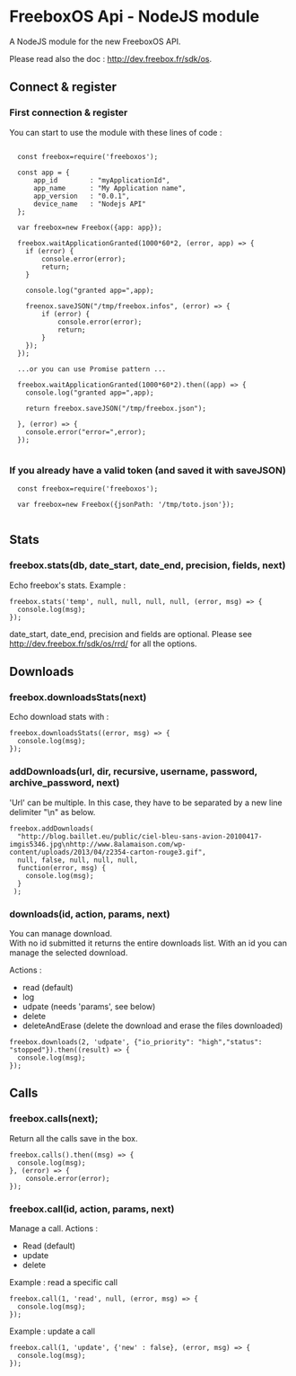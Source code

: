 FreeboxOS Api - NodeJS module
===============

A NodeJS module for the new FreeboxOS API.

Please read also the doc : http://dev.freebox.fr/sdk/os.


Connect & register
-------------------

### First connection & register
You can start to use the module with these lines of code :

```

  const freebox=require('freeboxos');

  const app = {
      app_id        : "myApplicationId", 
      app_name      : "My Application name",
      app_version   : "0.0.1",
      device_name   : "Nodejs API"
  };

  var freebox=new Freebox({app: app});

  freebox.waitApplicationGranted(1000*60*2, (error, app) => {
    if (error) {
    	console.error(error);
    	return;
    }

    console.log("granted app=",app);    
    
    freenox.saveJSON("/tmp/freebox.infos", (error) => {
    	if (error) {
    		console.error(error);
    		return;
		}
    });
  });
  
  ...or you can use Promise pattern ...
  
  freebox.waitApplicationGranted(1000*60*2).then((app) => {
    console.log("granted app=",app);
    
    return freebox.saveJSON("/tmp/freebox.json");
    
  }, (error) => {
    console.error("error=",error);
  });
  
```

### If you already have a valid token (and saved it with saveJSON)

```
  const freebox=require('freeboxos');

  var freebox=new Freebox({jsonPath: '/tmp/toto.json'});
  
```

Stats
-------
### freebox.stats(db, date_start, date_end, precision, fields, next)
Echo freebox's stats. Example :
```
freebox.stats('temp', null, null, null, null, (error, msg) => {
  console.log(msg);
});
```
date_start, date_end, precision and fields are optional.
Please see http://dev.freebox.fr/sdk/os/rrd/ for all the options.

Downloads
--------- 

### freebox.downloadsStats(next)
Echo download stats with :
```
freebox.downloadsStats((error, msg) => {
  console.log(msg);
});
```

### addDownloads(url, dir, recursive, username, password, archive_password, next)

'Url' can be multiple. In this case, they have to be separated by a new line delimiter "\n" as below.
```
freebox.addDownloads(
  "http://blog.baillet.eu/public/ciel-bleu-sans-avion-20100417-imgis5346.jpg\nhttp://www.8alamaison.com/wp-content/uploads/2013/04/z2354-carton-rouge3.gif",
  null, false, null, null, null,
  function(error, msg) {
    console.log(msg);
  }
 );
```

### downloads(id, action, params, next)
You can manage download.   
With no id submitted it returns the entire downloads list.
With an id you can manage the selected download.

Actions :
- read (default)
- log
- udpate (needs 'params', see below)
- delete
- deleteAndErase (delete the download and erase the files downloaded)   

```
freebox.downloads(2, 'udpate', {"io_priority": "high","status": "stopped"}).then((result) => {
  console.log(msg);
});
```

Calls
-----
### freebox.calls(next);
Return all the calls save in the box.
```
freebox.calls().then((msg) => {
  console.log(msg);
}, (error) => {
	console.error(error);
});
```

### freebox.call(id, action, params, next)
Manage a call.
Actions :
- Read (default)
- update
- delete

Example : read a specific call
```
freebox.call(1, 'read', null, (error, msg) => {
  console.log(msg);
});
```
Example : update a call 
```
freebox.call(1, 'update', {'new' : false}, (error, msg) => {
  console.log(msg);
});
```







